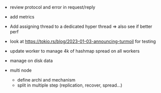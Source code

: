 * review protocol and error in request/reply

* add metrics

* Add assigning thread to a dedicated hyper thread => also see if better perf

* look at https://tokio.rs/blog/2023-01-03-announcing-turmoil for testing

* update worker to manage 4k of hashmap spread on all workers
* manage on disk data
* multi node
  * define archi and mechanism
  * split in multiple step (replication, recover, spread...)
